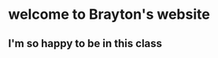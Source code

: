 <!DOCTYPE html>
<html>
<head>
  <meta charset="utf-8">
  <meta name="viewport" content="width=device-width">
  <title>replit</title>
  <link href="style.css" rel="stylesheet" type="text/css" />
</head>

<body>
  <h1>welcome to Brayton's website</h1>
  <h2>I'm so happy to be in this class</h2>
  <script src="script.js"></script>
</body>
</html>
